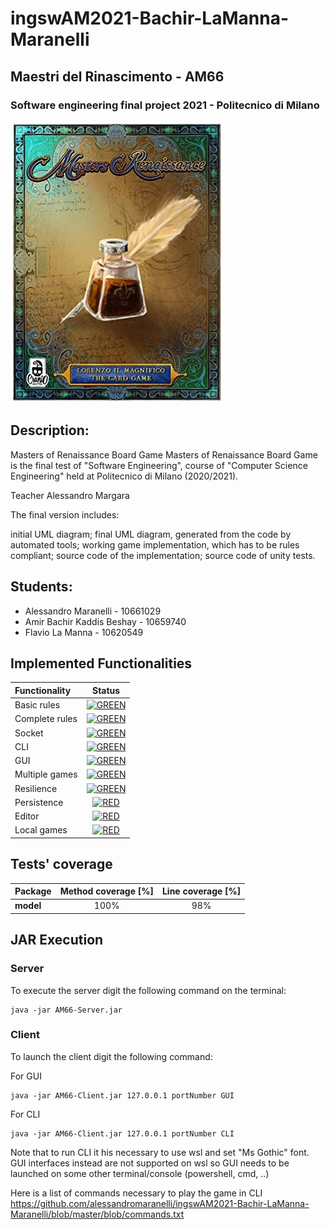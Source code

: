 # ingswAM2021-Bachir-LaManna-Maranelli
## Maestri del Rinascimento - AM66
### Software engineering final project 2021 - Politecnico di Milano

![alt text](https://github.com/alessandromaranelli/ingswAM2021-Bachir-LaManna-Maranelli/blob/master/blob/copertina.jpg)

## Description:
Masters of Renaissance Board Game
Masters of Renaissance Board Game is the final test of "Software Engineering", course of "Computer Science Engineering" held at Politecnico di Milano (2020/2021).

Teacher Alessandro Margara

The final version includes:

  initial UML diagram;
  final UML diagram, generated from the code by automated tools;
  working game implementation, which has to be rules compliant;
  source code of the implementation;
  source code of unity tests.

## Students:
* Alessandro Maranelli - 10661029
* Amir Bachir Kaddis Beshay - 10659740
* Flavio La Manna - 10620549


## Implemented Functionalities
| Functionality | Status |
|:-----------------------|:------------------------------------:|
| Basic rules | [![GREEN](http://placehold.it/15/44bb44/44bb44)]() |
| Complete rules | [![GREEN](http://placehold.it/15/44bb44/44bb44)]() |
| Socket |[![GREEN](http://placehold.it/15/44bb44/44bb44)]()|
| CLI | [![GREEN](http://placehold.it/15/44bb44/44bb44)]() |
| GUI |[![GREEN](http://placehold.it/15/44bb44/44bb44)]()|
| Multiple games | [![GREEN](http://placehold.it/15/44bb44/44bb44)]()|
| Resilience | [![GREEN](http://placehold.it/15/44bb44/44bb44)]()|
| Persistence | [![RED](http://placehold.it/15/f03c15/f03c15)]() |
| Editor | [![RED](http://placehold.it/15/f03c15/f03c15)]() |
| Local games | [![RED](http://placehold.it/15/f03c15/f03c15)]() |

## Tests' coverage
|Package|Method coverage [%]|Line coverage [%]|
|--------------|:------------:|:-----------------:|
|__model__|100%|98%|


## JAR Execution
### Server

To execute the server digit the following command on the terminal:

```
java -jar AM66-Server.jar 
```


### Client

To launch the client digit the following command: 

For GUI
```
java -jar AM66-Client.jar 127.0.0.1 portNumber GUI 
```
For CLI
```
java -jar AM66-Client.jar 127.0.0.1 portNumber CLI 
```
Note that to run CLI it his necessary to use wsl and set "Ms Gothic" font.
GUI interfaces instead are not supported on wsl so GUI needs to be launched on some other terminal/console (powershell, cmd, ..)


Here is a list of commands necessary to play the game in CLI
https://github.com/alessandromaranelli/ingswAM2021-Bachir-LaManna-Maranelli/blob/master/blob/commands.txt
